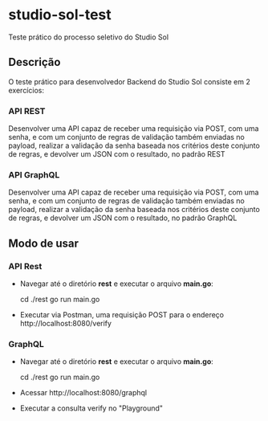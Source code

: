# studio-sol-test
Teste prático do processo seletivo do Studio Sol

## Descrição
O teste prático para desenvolvedor Backend do Studio Sol consiste em 2 exercícios:

### API REST
Desenvolver uma API capaz de receber uma requisição via POST, com uma senha, e com um conjunto de regras de validação também enviadas no payload, realizar a validação da senha baseada
nos critérios deste conjunto de regras, e devolver um JSON com o resultado, no padrão REST

### API GraphQL
Desenvolver uma API capaz de receber uma requisição via POST, com uma senha, e com um conjunto de regras de validação também enviadas no payload, realizar a validação da senha baseada
nos critérios deste conjunto de regras, e devolver um JSON com o resultado, no padrão GraphQL

## Modo de usar
### API Rest
- Navegar até o diretório __rest__ e executar o arquivo __main.go__:

    cd ./rest
    go run main.go

- Executar via Postman, uma requisição POST para o endereço http://localhost:8080/verify

### GraphQL
- Navegar até o diretório __rest__ e executar o arquivo __main.go__:

    cd ./rest
    go run main.go

- Acessar http://localhost:8080/graphql
- Executar a consulta verify no "Playground"